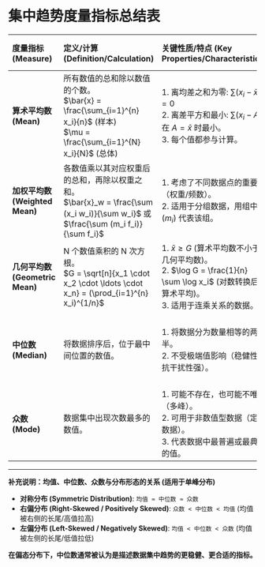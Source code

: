 # 集中趋势度量指标总结表

| 度量指标 (Measure)       | 定义/计算 (Definition/Calculation)                                                                    | 关键性质/特点 (Key Properties/Characteristics)                                                                                                                             | 主要用途/适用场景 (Use Cases/Applicability)                                                                    | 数据要求/限制 (Data Requirements/Limitations)                                                                     | 对异常值/偏态敏感度 (Sensitivity to Outliers/Skewness)                                                                                                                            |
| :----------------------- | :------------------------------------------------------------------------------------------------------ | :--------------------------------------------------------------------------------------------------------------------------------------------------------------------------- | :------------------------------------------------------------------------------------------------------------- | :---------------------------------------------------------------------------------------------------------------------- | :------------------------------------------------------------------------------------------------------------------------------------------------------------------------------------ |
| **算术平均数 (Mean)** | 所有数值的总和除以数值的个数。<br> $\bar{x} = \frac{\sum_{i=1}^{n} x_i}{n}$ (样本) <br> $\mu = \frac{\sum_{i=1}^{N} x_i}{N}$ (总体) | 1. 离均差之和为零: $\sum (x_i - \bar{x}) = 0$ <br> 2. 离差平方和最小: $\sum (x_i - A)^2$ 在 $A=\bar{x}$ 时最小。 <br> 3. 每个值都参与计算。                         | 最常用、基本的集中趋势度量；适用于对称分布的数据。                                                                 | 数值型数据（定距或定比尺度）。                                                                                          | **高**：容易受极端值（异常值）的影响，数值会被拉向长尾方向。                                                                                                                              |
| **加权平均数 (Weighted Mean)** | 各数值乘以其对应权重后的总和，再除以权重之和。<br> $\bar{x}_w = \frac{\sum (x_i w_i)}{\sum w_i}$ 或 $\frac{\sum (m_i f_i)}{\sum f_i}$ | 1. 考虑了不同数据点的重要性（权重/频数）。 <br> 2. 适用于分组数据，用组中值 ($m_i$) 代表该组。                                                                           | 处理分组数据；计算平均分（不同科目学分不同）；计算投资组合收益率（不同投资额）。                                       | 数值型数据，且需提供明确的权重或频数 ($w_i, f_i$)。                                                                  | 敏感度取决于权重分布；有较大权重的极端值会产生显著影响。                                                                                                                            |
| **几何平均数 (Geometric Mean)** | N 个数值乘积的 N 次方根。<br> $G = \sqrt[n]{x_1 \cdot x_2 \cdot \ldots \cdot x_n} = (\prod_{i=1}^{n} x_i)^{1/n}$     | 1. $\bar{x} \ge G$ (算术平均数不小于几何平均数)。 <br> 2. $\log G = \frac{1}{n} \sum \log x_i$ (对数转换后为算术平均)。 <br> 3. 适用于连乘关系的数据。                           | 计算平均比率，特别是平均增长率、平均发展速度、平均收益率等。                                                     | **必须是正数** ($x_i > 0$)；通常用于定比尺度数据。若数据含 0 或负数，则不适用或需特殊处理。                                | 对极端大值不敏感，但对接近 0 的数值非常敏感。                                                                                                                                        |
| **中位数 (Median)** | 将数据排序后，位于最中间位置的数值。                                                                    | 1. 将数据分为数量相等的两半。 <br> 2. 不受极端值影响（稳健性/抗干扰性强）。                                                                                               | 描述偏态分布数据的集中趋势（如收入、房价）；适用于包含极端值的数据；适用于定序、定距、定比数据。                         | 至少是定序尺度 (Ordinal Scale) 数据。                                                                              | **低**：不受分布两端极端值的影响。是衡量偏态数据集中趋势的稳健指标。                                                                                                                  |
| **众数 (Mode)** | 数据集中出现次数最多的数值。                                                                            | 1. 可能不存在，也可能不唯一（多峰）。 <br> 2. 可用于非数值型数据（定类数据）。 <br> 3. 代表数据中最普遍或最典型的值。                                                             | 描述定类数据的集中趋势；找出最受欢迎的选项；描述具有明显峰值的分布。                                               | 适用于所有测量尺度的数据（定类、定序、定距、定比）。                                                                    | **低**：不受极端值影响，只关心频次最高的数值。                                                                                                                                      |

---

**补充说明：均值、中位数、众数与分布形态的关系 (适用于单峰分布)**

* **对称分布 (Symmetric Distribution)**: `均值 ≈ 中位数 ≈ 众数`
* **右偏分布 (Right-Skewed / Positively Skewed)**: `众数 < 中位数 < 均值` (均值被右侧的长尾/高值拉高)
* **左偏分布 (Left-Skewed / Negatively Skewed)**: `均值 < 中位数 < 众数` (均值被左侧的长尾/低值拉低)

**在偏态分布下，中位数通常被认为是描述数据集中趋势的更稳健、更合适的指标。**
